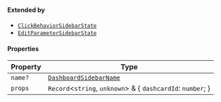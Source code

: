 #### Extended by

* [`ClickBehaviorSidebarState`](ClickBehaviorSidebarState.md)
* [`EditParameterSidebarState`](EditParameterSidebarState.md)

#### Properties

| Property                   | Type                                                        |
| -------------------------- | ----------------------------------------------------------- |
| <a id="name"></a> `name?`  | [`DashboardSidebarName`](DashboardSidebarName.md)           |
| <a id="props"></a> `props` | `Record`<`string`, `unknown`> & { `dashcardId`: `number`; } |
